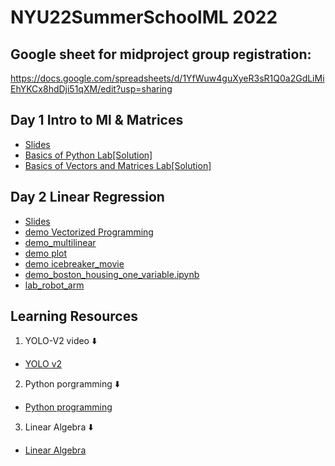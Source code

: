 # NYU22SummerSchoolML 2022

## Google sheet for midproject group registration: 
https://docs.google.com/spreadsheets/d/1YfWuw4guXyeR3sR1Q0a2GdLiMiEhYKCx8hdDji51qXM/edit?usp=sharing

## Day 1 Intro to Ml & Matrices
- [Slides](https://github.com/xchen793/NYU22SummerSchoolML/blob/main/Day1/Day%20One.pdf)
- [Basics of Python Lab](https://github.com/xchen793/NYU22SummerSchoolML/blob/main/Day1/demo_python_basics.ipynb)[[Solution]](https://github.com/xchen793/NYU22SummerSchoolML/blob/main/Day1/demo_python_basics_with_solution.ipynb)
- [Basics of Vectors and Matrices Lab](https://github.com/xchen793/NYU22SummerSchoolML/blob/main/Day1/demo_vectors_matrices.ipynb)[[Solution]](https://github.com/xchen793/NYU22SummerSchoolML/blob/main/Day1/demo_vectors_matrices_solution.ipynb)

## Day 2 Linear Regression
- [Slides](https://github.com/xchen793/NYU22SummerSchoolML/blob/main/Day2/Day%202%20Linear%20Regression.pdf)
- [demo Vectorized Programming](https://github.com/xchen793/NYU22SummerSchoolML/blob/main/Day2/vectorize_programming.ipynb)
- [demo_multilinear](https://github.com/xchen793/NYU22SummerSchoolML/blob/main/Day2/demo_multilinear.ipynb)
- [demo plot](https://github.com/xchen793/NYU22SummerSchoolML/blob/main/Day2/demo_plot.ipynb)
- [demo icebreaker_movie](https://github.com/xchen793/NYU22SummerSchoolML/blob/main/Day2/icebreaker_movie.ipynb)
- [demo_boston_housing_one_variable.ipynb](https://github.com/xchen793/NYU22SummerSchoolML/blob/main/Day2/demo_boston_housing_one_variable.ipynb)
- [lab_robot_arm](https://github.com/xchen793/NYU22SummerSchoolML/blob/main/Day2/lab_robot_arm.ipynb)


## Learning Resources
1. YOLO-V2 video ⬇️
- [YOLO v2](https://www.youtube.com/watch?v=VOC3huqHrss)
2. Python porgramming ⬇️
- [Python programming](https://www.youtube.com/playlist?list=PL-osiE80TeTskrapNbzXhwoFUiLCjGgY7)
3. Linear Algebra ⬇️
- [Linear Algebra](https://www.youtube.com/playlist?list=PLZHQObOWTQDPD3MizzM2xVFitgF8hE_ab)
